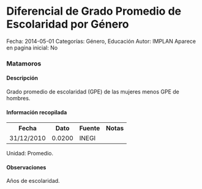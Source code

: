 Diferencial de Grado Promedio de Escolaridad por Género
=====

Fecha: 2014-05-01
Categorías: Género, Educación
Autor: IMPLAN
Aparece en pagina inicial: No

### Matamoros

#### Descripción

Grado promedio de escolaridad (GPE) de las mujeres menos GPE de hombres.

#### Información recopilada

<table class="table table-hover table-bordered matriz">
  <tr><th>Fecha</th><th>Dato</th><th>Fuente</th><th>Notas</th></tr>
  <tr><td class="centrado">31/12/2010</td><td class="derecha">0.0200</td><td>INEGI</td><td></td></tr>
</table>

Unidad: Promedio.

#### Observaciones

Años de escolaridad.
